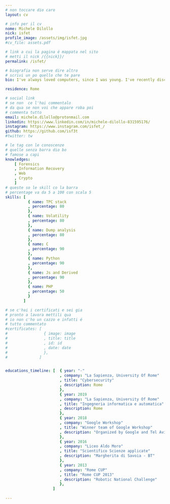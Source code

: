 ```yaml
---
# non toccare dio caro
layout: cv

# info per il cv 
nome: Michele Dilollo
nick: isfet
profile_image: /assets/img/isfet.jpg
#cv_file: assets.pdf

# link a cui la pagina é mappata nel sito
# metti il nick /{{nick}}/
permalink: /isfet/

# biografia non serve dire altro
# scrivi un po quello che te pare
bio: I've always loved computers, since I was young. I've recently discovered the world of CyberSecurity and it's amazing 🔐! Passionate about web mechanics and protocol. I really love Forensics, information analysis and recovery and I'm also interested in hidden secrets and Crypto challenges 👀

residence: Rome

# social link 
# se non  ce l'hai commentalo
# da qua se non voi che appare roba poi 
# commenta tutto
email: michele.dilollo@protonmail.com
linkedin: https://www.linkedin.com/in/michele-dilollo-831595176/
instagram: https://www.instagram.com/isfet_/
github: https://github.com/isf3t
#twitter: tw

# le tag con le conoscenze
# quelle senza barra dio bo
# famose a capi
knowledges:
    [ Forensics
    , Information Recovery
    , Web
    , Crypto
    ]
# queste so le skill co la barra
# percentage va da 5 a 100 con scala 5
skills: [
          { name: TPC stack
          , percentage: 80
          },
          { name: Volatility
          , percentage: 80
          },
          { name: Dump analysis
          , percentage: 80
          },
          { name: C
          , percentage: 90
          },
          { name: Python
          , percentage: 90
          },
          { name: Js and Derived
          , percentage: 90
          },
          { name: PHP
          , percentage: 50
          }
        ]

# se c'hai i certificati e sei gia 
# pronto a lavora mettili qua
# io non c'ho un cazzo e infatti é 
# tutto commentato
#certificates: [
#                { image: image
#                , title: title
#                , id: id
#                , date: date
#                },
#              ]


educations_timeline: [  { year: "-"
                        , company: "La Sapienza, University Of Rome"
                        , title: "Cybersecurity"
                        , description: Rome
                        },
                        { year: 2019
                        , company: "La Sapienza, University Of Rome"
                        , title: "Ingegneria informatica e automatica"
                        , description: Rome
                        },
                        { year: 2018
                        , company: "Google Workshop"
                        , title: "Winner team of Google Workshop"
                        , description: "Organized by Google and Tel Aviv University"
                        },
                        { year: 2016
                        , company: "Liceo Aldo Moro"
                        , title: "Scientifico Scienze applicate"
                        , description: "Margherita di Savoia - BT"
                        },
                        { year: 2013
                        , company: "Rome CUP"
                        , title: "Rome CUP 2013"
                        , description: "Robotic National Challenge"
                        },
                     ]
                     
---
```


